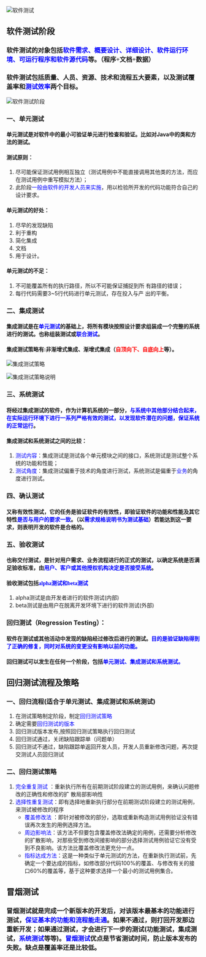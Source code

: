 ![软件测试](https://ss1.bdstatic.com/70cFvXSh_Q1YnxGkpoWK1HF6hhy/it/u=3775159044,241020289&fm=26&gp=0.jpg)
## 软件测试阶段
### <font face="微软雅黑"> 软件测试的对象包括<font color=#0000FF face="微软雅黑">软件需求、概要设计、详细设计、软件运行环境、可运行程序和软件源代码</font>等。（程序+文档+数据） </font>
 
### <font face="微软雅黑"> 软件测试包括质量、人员、资源、技术和流程五大要素，以及测试覆盖率和<font color=#0000FF face="微软雅黑">测试效率</font>两个目标。</font>
![软件测试阶段](https://i.imgur.com/vB5CMO5.png)
### 一、单元测试  
#### 单元测试是对软件中的最小可验证单元</font>进行检查和验证。比如对Java中的类和方法的测试。 
 
#### 测试原则：
  
1. 尽可能保证测试用例相互独立（测试用例中不能直接调用其他类的方法，而应在测试用例中重写模拟方法）； 
2. 此阶段<font color=#0000FF face="微软雅黑">一般由软件的开发人员来实施</font>，用以检验所开发的代码功能符合自己的设计要求。 

#### 单元测试的好处：
  
1. 尽早的发现缺陷
2. 利于重构  
3. 简化集成 
4. 文档  
5. 用于设计。 

#### 单元测试的不足：
 
 1. 不可能覆盖所有的执行路径，所以不可能保证捕捉到所
有路径的错误； 
 2. 每行代码需要3~5行代码进行单元测试，存在投入与产
出的平衡。

### 二、集成测试  
#### 集成测试是在<font color=#0000FF face="微软雅黑">单元测试</font>的基础上，将所有模块按照设计要求组装成一个完整的系统进行的测试。也称组装测试</font>或<font color=#0000FF face="微软雅黑">联合测试</font>。 
 
#### 集成测试策略有:非渐增式集成、渐增式集成（<font color="red" face="微软雅黑">自顶向下、自底向上</font>等）。 

![集成测试策略](https://i.imgur.com/25thlIX.png)

![集成测试策略说明](https://i.imgur.com/fKrrPAm.png)

### 三、系统测试  
#### 将经过集成测试</font>的软件，作为计算机系统的一部分，<font color=#0000FF face="微软雅黑">与系统中其他部分结合起来，在实际运行环境下进行一系列严格有效的测试，以发现软件潜在的问题，保证系统的正常运行</font>。 
 
#### 集成测试和系统测试之间的比较： 
1. <font color=#0000FF face="微软雅黑">测试内容</font>：集成测试是测试各个单元模块之间的接口</font>，系统测试是测试整个系统的功能和性能</font>；  
2. <font color=#0000FF face="微软雅黑">测试角度</font>：集成测试偏重于技术</font>的角度进行测试，系统测试是偏重于<font color=#0000FF face="微软雅黑">业务</font>的角度进行测试。

### 四、确认测试 
#### 又称有效性测试，它的任务是验证软件的有效性，即验证软件的功能和性能及其它特性<font color=#0000FF face="微软雅黑">是否与用户的要求一致</font>。（以<font color=#0000FF face="微软雅黑">需求规格说明书为测试基础</font>）若能达到这一要求，则表明开发的软件是合格的。 

### 五、验收测试 
#### 也称交付测试，是针对用户需求、业务流程进行的正式的测试，以确定系统是否满足验收标准，由<font color=#0000FF face="微软雅黑">用户、客户或其他授权机构决定是否接受系统</font>。 
 
#### 验收测试包括<font color=#0000FF face="微软雅黑">alpha测试和beta测试</font> 
1. alpha测试是由开发者进行的软件测试(内部) 
2. beta测试是由用户在脱离开发环境下进行的软件测试(外部)

### 回归测试（Regression Testing）：
#### 软件在测试或其他活动中发现的缺陷经过修改后进行的测试。<font color=#0000FF face="微软雅黑">目的是验证缺陷得到了正确的修复，同时对系统的变更没有影响以前的功能。</font> 
#### 回归测试可以发生在任何一个阶段，包括<font color=#0000FF face="微软雅黑">单元测试、集成测试和系统测试。 </font> 

## 回归测试流程及策略
### 一、回归流程(适合于单元测试、集成测试和系统测试) 
1. 在测试策略制定阶段，制定<font color=#0000FF face="微软雅黑">回归测试策略 </font> 
2. 确定需要<font color=#0000FF face="微软雅黑">回归测试的版本</font> 
3. 回归测试版本发布,按照回归测试策略执行回归测试 
4. 回归测试通过，关闭缺陷跟踪单（问题单） 
5. 回归测试不通过，缺陷跟踪单返回开发人员，开发人员重新修改问题，再次提交测试人员回归测试 

### 二、回归测试策略 
1. <font color=#0000FF face="微软雅黑">完全重复测试</font> ：重新执行所有在前期测试阶段建立的测试用例，来确认问题修改的正确性和修改的扩
散局部影响性 
2. <font color=#0000FF face="微软雅黑">选择性重复测试</font>：即有选择地重新执行部分在前期测试阶段建立的测试用例，来测试被修改的程序   
  	- <font color=#0000FF face="微软雅黑">覆盖修改法 </font>：即针对被修改的部分，选取或重新构造测试用例验证没有错误再次发生的用例选择方法。 
	- <font color=#0000FF face="微软雅黑">周边影响法</font>：该方法不但要包含覆盖修改法确定的用例，还需要分析修改的扩散影响，对那些受到修改间接影响的部分选择测试用例验证它没有受到不良影响。该方法比覆盖修改法更充分一点。 
	- <font color=#0000FF face="微软雅黑">指标达成方法</font>：这是一种类似于单元测试的方法，在重新执行测试前，先确定一个要达成的指标，如修改部分代码100%的覆盖、与修改有关的接口60%的覆盖等，基于这种要求选择一个最小的测试用例集合。

## 冒烟测试

### 冒烟测试就是完成一个新版本的开发后，对该版本最基本的功能进行测试，<font color=#0000FF face="微软雅黑">保证基本的功能和流程能走通</font>。如果不通过，则打回开发那边重新开发；如果通过测试，才会进行下一步的测试(功能测试，集成测试，<font color=#0000FF face="微软雅黑">系统测试</font>等等)。<font color=#0000FF face="微软雅黑">冒烟测试</font>优点是节省测试时间，防止版本发布的失败。缺点是覆盖率还是比较低。 

